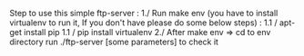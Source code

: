 Step to use this simple ftp-server :
1./ Run make env (you have to install virtualenv to run it, If you don't have please do some below steps) :
    1.1 / apt-get install pip 
    1.1 / pip install virtualenv 
2./ After make env => cd to env directory  run ./ftp-server [some parameters] to check it 
